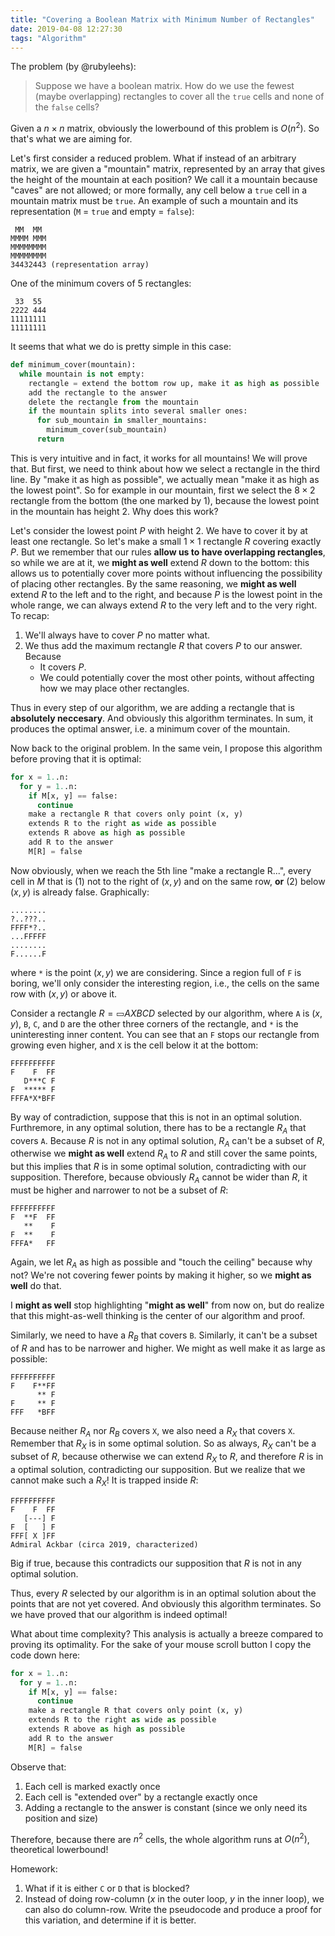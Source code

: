 ```yaml
---
title: "Covering a Boolean Matrix with Minimum Number of Rectangles"
date: 2019-04-08 12:27:30
tags: "Algorithm"
---
```

The problem (by @rubyleehs):
> Suppose we have a boolean matrix. How do we use the fewest (maybe overlapping) rectangles to cover all the `true` cells and none of the `false` cells?

Given a $n\times n$ matrix, obviously the lowerbound of this problem is $O(n^2)$. So that's what we are aiming for.

Let's first consider a reduced problem. What if instead of an arbitrary matrix, we are given a "mountain" matrix, represented by an array that gives the height of the mountain at each position? We call it a mountain because "caves" are not allowed; or more formally, any cell below a `true` cell in a mountain matrix must be `true`. An example of such a mountain and its representation (`M` = `true` and empty = `false`):

```
 MM  MM
MMMM MMM
MMMMMMMM
MMMMMMMM
34432443 (representation array)
```

One of the minimum covers of 5 rectangles:
```
 33  55
2222 444
11111111
11111111
```

It seems that what we do is pretty simple in this case:

```python
def minimum_cover(mountain):
  while mountain is not empty:
    rectangle = extend the bottom row up, make it as high as possible
    add the rectangle to the answer
    delete the rectangle from the mountain
    if the mountain splits into several smaller ones:
      for sub_mountain in smaller_mountains:
        minimum_cover(sub_mountain)
      return
```

This is very intuitive and in fact, it works for all mountains! We will prove that. But first, we need to think about how we select a rectangle in the third line. By "make it as high as possible", we actually mean "make it as high as the lowest point". So for example in our mountain, first we select the $8\times 2$ rectangle from the bottom (the one marked by 1), because the lowest point in the mountain has height 2. Why does this work?

Let's consider the lowest point $P$ with height 2. We have to cover it by at least one rectangle. So let's make a small $1\times1$ rectangle $R$ covering exactly $P$. But we remember that our rules **allow us to have overlapping rectangles**, so while we are at it, we **might as well** extend $R$ down to the bottom: this allows us to potentially cover more points without influencing the possibility of placing other rectangles. By the same reasoning, we **might as well** extend $R$ to the left and to the right, and because $P$ is the lowest point in the whole range, we can always extend $R$ to the very left and to the very right. To recap:

1. We'll always have to cover $P$ no matter what.
2. We thus add the maximum rectangle $R$ that covers $P$ to our answer. Because
	- It covers $P$.
	- We could potentially cover the most other points, without affecting how we may place other rectangles.

Thus in every step of our algorithm, we are adding a rectangle that is **absolutely neccesary**. And obviously this algorithm terminates. In sum, it produces the optimal answer, i.e. a minimum cover of the mountain.

Now back to the original problem. In the same vein, I propose this algorithm before proving that it is optimal:

```python
for x = 1..n:
  for y = 1..n:
    if M[x, y] == false:
      continue
    make a rectangle R that covers only point (x, y)
    extends R to the right as wide as possible
    extends R above as high as possible
    add R to the answer
    M[R] = false
```

Now obviously, when we reach the 5th line "make a rectangle R...", every cell in $M$ that is (1) not to the right of $(x, y)$ and on the same row, **or** (2) below $(x, y)$ is already false. Graphically:

```
........
?..???..
FFFF*?..
...FFFFF
........
F......F
```

where `*` is the point $(x, y)$ we are considering. Since a region full of `F` is boring, we'll only consider the interesting region, i.e., the cells on the same row with $(x, y)$ or above it.

Consider a rectangle $R=▭AXBCD$ selected by our algorithm, where `A` is $(x, y)$, `B`, `C`, and `D` are the other three corners of the rectangle, and `*` is the uninteresting inner content. You can see that an `F` stops our rectangle from growing even higher, and `X` is the cell below it at the bottom:

```    
FFFFFFFFFF
F    F  FF
   D***C F
F  ***** F
FFFA*X*BFF
```

By way of contradiction, suppose that this is not in an optimal solution. Furthremore, in any optimal solution, there has to be a rectangle $R_A$ that covers `A`. Because $R$ is not in any optimal solution, $R_A$ can't be a subset of $R$, otherwise we **might as well** extend $R_A$ to $R$ and still cover the same points, but this implies that $R$ is in some optimal solution, contradicting with our supposition. Therefore, because obviously $R_A$ cannot be wider than $R$, it must be higher and narrower to not be a subset of $R$:

```    
FFFFFFFFFF
F  **F  FF
   **    F
F  **    F
FFFA*   FF
```

Again, we let $R_A$ as high as possible and "touch the ceiling" because why not? We're not covering fewer points by making it higher, so we **might as well** do that.

I **might as well** stop highlighting "**might as well**" from now on, but do realize that this might-as-well thinking is the center of our algorithm and proof.

Similarly, we need to have a $R_B$ that covers `B`. Similarly, it can't be a subset of $R$ and has to be narrower and higher. We might as well make it as large as possible:

```    
FFFFFFFFFF
F    F**FF
      ** F
F     ** F
FFF   *BFF
```

Because neither $R_A$ nor $R_B$ covers `X`, we also need a $R_X$ that covers `X`. Remember that $R_X$ is in some optimal solution. So as always, $R_X$ can't be a subset of $R$, because otherwise we can extend $R_X$ to $R$, and therefore $R$ is in a optimal solution, contradicting our supposition. But we realize that we cannot make such a $R_X$! It is trapped inside $R$:

```    
FFFFFFFFFF
F    F  FF
   [---] F
F  [   ] F
FFF[ X ]FF
Admiral Ackbar (circa 2019, characterized)
```

Big if true, because this contradicts our supposition that $R$ is not in any optimal solution.

Thus, every $R$ selected by our algorithm is in an optimal solution about the points that are not yet covered. And obviously this algorithm terminates. So we have proved that our algorithm is indeed optimal!

What about time complexity? This analysis is actually a breeze compared to proving its optimality. For the sake of your mouse scroll button I copy the code down here:

```python
for x = 1..n:
  for y = 1..n:
    if M[x, y] == false:
      continue
    make a rectangle R that covers only point (x, y)
    extends R to the right as wide as possible
    extends R above as high as possible
    add R to the answer
    M[R] = false
```

Observe that:
1. Each cell is marked exactly once
2. Each cell is "extended over" by a rectangle exactly once
3. Adding a rectangle to the answer is constant (since we only need its position and size)

Therefore, because there are $n^2$ cells, the whole algorithm runs at $O(n^2)$, theoretical lowerbound!

Homework:
1. What if it is either `C` or `D` that is blocked?
2. Instead of doing row-column ($x$ in the outer loop, $y$ in the inner loop), we can also do column-row. Write the pseudocode and produce a proof for this variation, and determine if it is better.